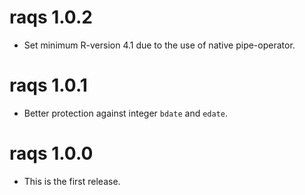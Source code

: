 # raqs 1.0.2

* Set minimum R-version 4.1 due to the use of native pipe-operator.

# raqs 1.0.1

* Better protection against integer `bdate` and `edate`.

# raqs 1.0.0

* This is the first release.
